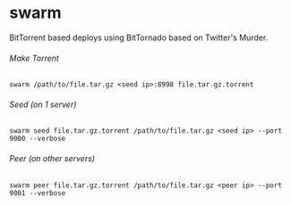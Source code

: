 swarm
=====

BitTorrent based deploys using BitTornado based on Twitter's Murder.

###### Make Torrent
`swarm /path/to/file.tar.gz <seed ip>:8998 file.tar.gz.torrent`

###### Seed (on 1 server)
`swarm seed file.tar.gz.torrent /path/to/file.tar.gz <seed ip> --port 9000 --verbose`

###### Peer (on other servers)
`swarm peer file.tar.gz.torrent /path/to/file.tar.gz <peer ip> --port 9001 --verbose`
